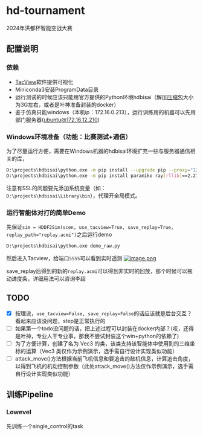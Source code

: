 # hd-tournament
2024年洪都杯智能空战大赛

## 配置说明
### 依赖
- [TacView](https://www.tacview.net/download/latest/en/)软件提供可视化
- Miniconda3安装ProgramData目录
- 运行测试的时候应该只能用官方提供的Python环境hdbisai（解压[压缩包](https://superboysb-my.sharepoint.cn/:u:/g/personal/admin_superboysb_partner_onmschina_cn/EfA3s4y1CLZPg_--J3d5tOsBT112TyhezIcbC2N6W9JMmw?e=SYPKtG)大小为3G左右，或者是叶神准备封装的docker）
- 鉴于仿真只能windows（本机ip：172.16.0.213），运行训练用的机器可以先用部门服务器(ubuntu@172.16.12.210)

### Windows环境准备（功能：比赛测试+通信）
为了尽量运行方便，需要在Windows机器的hdbisai环境扩充一些与服务器通信相关的库，
```sh
D:\projects\hdbisai\python.exe -m pip install --upgrade pip --proxy="127.0.0.1:10809"
D:\projects\hdbisai\python.exe -m pip install paramiko ray[rllib]==2.27.2 --proxy="127.0.0.1:10809"
```
注意有SSL的问题要先添加系统变量（如：`D:\projects\hdbisai\Library\bin`），代理开全局模式。


### 运行智能体对打的简单Demo
先保证`sim = HDDF2Sim(scen, use_tacview=True, save_replay=True, replay_path="replay.acmi")`之后运行demo
```sh
D:\projects\hdbisai\python.exe demo_raw.py
```
然后进入Tacview，给端口`5555`可以看到实时遥测
[![image.png](https://i.postimg.cc/wvjNDhWX/image.png)](https://postimg.cc/GB69Csnt)

save_replay后得到的新的`replay.acmi`可以得到非实时的回放，那个时候可以拖动进度条，详细用法可以咨询李超

## TODO
- [X] 按理说，`use_tacview=False, save_replay=False`的话应该就是后台交互？看起来应该没问题，step是正常执行的
- [ ] 如果第一个todo没问题的话，把上述过程可以封装在docker内部？(哎，还得是叶神，专业人干专业事，那我不尝试封装这个win+python的依赖了)
- [ ] 为了方便计算，创建了名为 Vec3 的类，该类支持该智能体中使用到的三维坐标的运算（Vec3 类仅作为示例演示，选手需自行设计实现类似功能）
- [ ] attack_move()方法根据当前飞机信息和要追击的敌机信息，计算追击角度，以得到飞机的机动控制参数（此处attack_move()方法仅作示例演示，选手需自行设计实现类似功能）

## 训练Pipeline

### Lowevel
先训练一个single_control的task